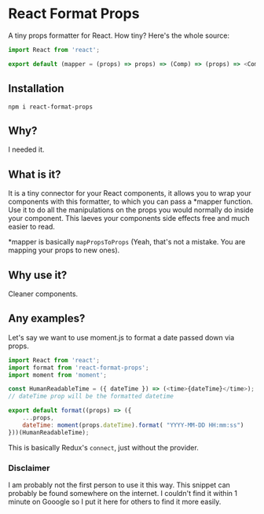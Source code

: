 # React Format Props

A tiny props formatter for React. How tiny? Here's the whole source:

```js
import React from 'react';

export default (mapper = (props) => props) => (Comp) => (props) => <Comp {...mapper(props)}/>;
```

## Installation
```
npm i react-format-props
```

## Why?
I needed it.

## What is it?
It is a tiny connector for your React components, it allows you to wrap your components with this formatter, to which you can pass a *mapper function. Use it to do all the manipulations on the props you would normally do inside your component. This laeves your components side effects free and much easier to read.

*mapper is basically `mapPropsToProps` (Yeah, that's not a mistake. You are mapping your props to new ones).

## Why use it?
Cleaner components.

## Any examples?
Let's say we want to use moment.js to format a date passed down via props.

```js
import React from 'react';
import format from 'react-format-props';
import moment from 'moment';

const HumanReadableTime = ({ dateTime }) => (<time>{dateTime}</time>);
// dateTime prop will be the formatted datetime

export default format((props) => ({
    ...props,
    dateTime: moment(props.dateTime).format( "YYYY-MM-DD HH:mm:ss")
}))(HumanReadableTime);
```

This is basically Redux's `connect`, just without the provider.

### Disclaimer
I am probably not the first person to use it this way. This snippet can probably be found somewhere on the internet. I couldn't find it within 1 minute on Gooogle so I put it here for others to find it more easily.